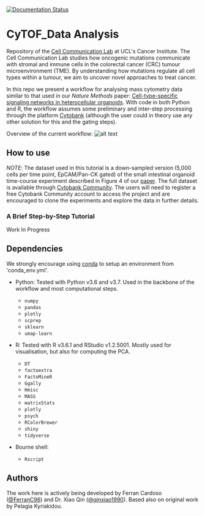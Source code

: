 [![Documentation Status](https://readthedocs.org/projects/cytof-dataanalysis/badge/?version=latest)](https://cytof-dataanalysis.readthedocs.io/en/latest/?badge=latest)
# CyTOF_Data Analysis

Repository of the [Cell Communication Lab](http://tape-lab.com/) at UCL's Cancer Institute. The Cell Communication Lab studies how oncogenic mutations communicate with stromal and immune cells in the colorectal cancer (CRC) tumour microenvironment (TME). By understanding how mutations regulate all cell types within a tumour, we aim to uncover novel approaches to treat cancer.

In this repo we present a workflow for analysing mass cytometry data similar to that used in our *Nature Methods* paper: [Cell-type-specific signaling networks in heterocellular organoids](https://www.nature.com/articles/s41592-020-0737-8). With code in both Python and R, the workflow assumes some preliminary and inter-step processing through the platform [Cytobank](https://cytobank.org/) (although the user could in theory use any other solution for this and the gating steps).

Overview of the current workflow:
![alt text][Overview]

[Overview]: https://github.com/TAPE-Lab/CyTOF_DataAnalysis/blob/master/figs/flowchart_v1.png "Overview of cell identification"

## How to use

*NOTE*: The dataset used in this tutorial is a down-sampled version (5,000 cells per time point, EpCAM/Pan-CK gated) of the small intestinal organoid time-course experiment described in Figure 4 of our [paper](https://www.nature.com/articles/s41592-020-0737-8). The full dataset is available through [Cytobank Community](https://community.cytobank.org/cytobank/experiments/81059). The users will need to register a free Cytobank Community account to access the project and are encouraged to clone the experiments and explore the data in further details.

### A Brief Step-by-Step Tutorial

Work In Progress
<!-- 1. Clone the 'Workflow' and 'Data' folder to a local drive.

   *Optional (if exporting data from Cytobank):* Go to the working illustration page (Illustrations - My working illustration), highlight the population(s) of interest, and export events as untransformed text files (Actions - Export - Export events, with *'Include header with FCS filename'* unchecked).

2. Copy all the data files to the folder 'Workflow/input/1-data_preprocess'. Run 1-data_preprocess.py, and the output files with their antibody panel processed (i.e. measured channels decluttered, empty channels deleted, cell-index assigned) will be saved in the 'Workflow/output/1-data_preprocess' folder, together with a 'panel_markers.csv' file listing all the markers measured in the give experiment.

    *Note:* This step is essential for getting the dataset compatible with downstream analysis and has to be performed as the first step in our workflow.

3. **UMAP:** Move the processed data file(s) and panel_marker.csv to 'Workflow/input/2-umap', edit panel_marker.csv to set all the markers used for UMAP analysis from 'N' to 'Y'. Run 2-umap.py, and the output files will be saved in a subfolder named by the 'umap_info' provided by the user in the 'Workflow/output/2-umap' folder. The markers and the indices of the cells used in the analysis will also be saved in the new folder.

   *Note:* When there is more than one data file used as input of the analysis, each data file will be downsampled to the lowest number of the input (i.e. 'equal' sampling) and concatenated prior to UMAP calculation. After the calculation is complete, the concatenated dataset as well as each individual condition are saved with their UMAP coordinates attached.

   *Optional (skipped in this tutorial):* The data files can be uploaded to Cytobank and visualised and gated in the UMAP space for cell-type and cell-state analysis.

4. **EMD:** To perform EMD calculation (using the tools available in the [scprep](https://github.com/KrishnaswamyLab/scprep) library), copy the input data files (in this case all the pre-processed 5,000 cells per time-point in the tutorial dataset prior to cell-type identification) to 'Workflow/input/3-emd'. Run 3-emd.py and follow the instructions. By default, the denominator of the EMD calculation will be the concatenation of all the input data files, but the user is given the option to provide a specific denominator data file. In addition, EMD scores of all channels will be calculated by default, but the user can choose to provide a csv file specifying markers of interest to be calculated (we recommend modifying the 'panel_markers.csv' file generated by step 1 to ensure channel name consistency). The calculated EMD scores will be saved in 'Workflow/output/3-emd', and column 'EMD_arc_no_norm' is of interest.

5. **DREMI:** To perform DREMI calculation (using the tools available in the [scprep](https://github.com/KrishnaswamyLab/scprep) library) copy the input data files (in this case all the pre-processed 5,000 cells per time-point in the tutorial dataset prior to cell-type identification) to 'Workflow/input/4-dremi'. Run 4-dremi.py and follow the instructions. As with EMD, DREMI scores of all permutations of marker combinations will be calculated by default, but the user can specify markers of interest by modifying the 'panel_markers.csv' file. The user is given the option to save the density-resampled plots for data inspection and to perform a standard deviation-based outlier removal step prior to DREMI calculation. The calculated DREMI scores will be saved in 'Workflow/output/4-dremi'.

6. **Heatmap:** To visualise EMD/DREMI scores in heatmaps, copy the EMD/DREMI calculation outputs to the 'Workflow/input/5v1-emd_dremi_htmp' folder. Run 5v1-emd_dremi_htmp.py and follow the instructions in the GUI. The current version of the script accepts one EMD data file and one DREMI data file (with 'EMD' and 'DREMI' in their file names respectively) to be visualised in the heatmaps generated.

7. **Principal component analysis (PCA):** To perform PCA and visualise the results, copy the EMD/DREMI calculation outputs to the 'Workflow/input/5v2-pca' folder. Run 5v2-pca.py and follow the instructions in the GUI. -->

## Dependencies

We strongly encourage using [conda](https://docs.conda.io/en/latest/miniconda.html) to setup an environment from 'conda_env.yml'.

* Python: Tested with Python v3.6 and v3.7. Used in the backbone of the workflow and most computational steps.
    * `numpy`
    * `pandas`
    * `plotly`
    * `scprep`
    * `sklearn`
    * `umap-learn`

* R: Tested with R v3.6.1 and RStudio v1.2.5001. Mostly used for visualisation, but also for computing the PCA.
    * `DT`
    * `factoextra`
    * `FactoMineR`
    * `Ggally`
    * `Hmisc`
    * `MASS`
    * `matrixStats`
    * `plotly`
    * `psych`
    * `RColorBrewer`
    * `shiny`
    * `tidyverse`

* Bourne shell:
    * `Rscript`

## Authors

The work here is actively being developed by Ferran Cardoso ([@FerranC96](https://github.com/FerranC96)) and Dr. Xiao Qin ([@qinxiao1990](https://github.com/qinxiao1990)). 
Based also on original work by Pelagia Kyriakidou.
